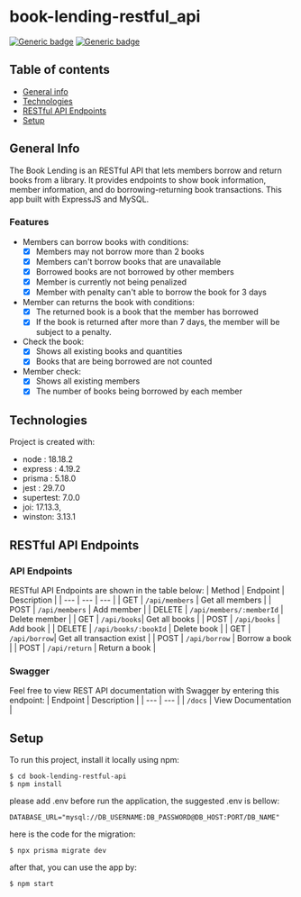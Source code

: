 # book-lending-restful_api
[![Generic badge](https://img.shields.io/badge/npm-9.8.1-blue.svg)](https://shields.io/) [![Generic badge](https://img.shields.io/badge/node-v18.18.2-green.svg)](https://shields.io/)

## Table of contents
* [General info](#general-info)
* [Technologies](#technologies)
* [RESTful API Endpoints](#restful-api-endpoints)
* [Setup](#setup)

## General Info
The Book Lending is an RESTful API that lets members borrow and return books from a library. It provides endpoints to show book information, member information, and do borrowing-returning book transactions. This app built with ExpressJS and MySQL.

### Features
* Members can borrow books with conditions:
    - [x]  Members may not borrow more than 2 books
    - [x]  Members can't borrow books that are unavailable
    - [x]  Borrowed books are not borrowed by other members
    - [x]  Member is currently not being penalized
    - [x]  Member with penalty can't able to borrow the book for 3 days

* Member can returns the book with conditions:
    - [x]  The returned book is a book that the member has borrowed
    - [x]  If the book is returned after more than 7 days, the member will be subject to a penalty.

* Check the book:
    - [x]  Shows all existing books and quantities
    - [x]  Books that are being borrowed are not counted

* Member check:
    - [x]  Shows all existing members
    - [x]  The number of books being borrowed by each member

## Technologies
Project is created with:
* node : 18.18.2
* express : 4.19.2
* prisma : 5.18.0
* jest : 29.7.0
* supertest: 7.0.0
* joi: 17.13.3, 
* winston: 3.13.1

## RESTful API Endpoints
### API Endpoints
RESTful API Endpoints are shown in the table below:
| Method | Endpoint | Description |
| --- | --- | --- |
| GET | `/api/members` | Get all members |
| POST | `/api/members` | Add member |
| DELETE | `/api/members/:memberId` | Delete member |
| GET | `/api/books`| Get all books |
| POST | `/api/books` | Add book |
| DELETE | `/api/books/:bookId` | Delete book |
| GET | `/api/borrow`| Get all transaction exist |
| POST | `/api/borrow` | Borrow a book |
| POST | `/api/return` | Return a book |

### Swagger
Feel free to view REST API documentation with Swagger by entering this endpoint:
| Endpoint | Description |
| --- | --- |
| `/docs` | View Documentation |

## Setup
To run this project, install it locally using npm:
```
$ cd book-lending-restful-api
$ npm install
```
please add .env before run the application, the suggested .env is bellow:
```
DATABASE_URL="mysql://DB_USERNAME:DB_PASSWORD@DB_HOST:PORT/DB_NAME"
```
here is the code for the migration:
```
$ npx prisma migrate dev 
```
after that, you can use the app by:
```
$ npm start
```